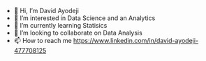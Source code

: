 - 👋 Hi, I’m David Ayodeji
- 👀 I’m interested in Data Science and an Analytics
- 🌱 I’m currently learning Statisics 
- 💞️ I’m looking to collaborate on Data Analysis 
- 📫 How to reach me https://www.linkedin.com/in/david-ayodeji-477708125

<!---
Dtrumps1234/Dtrumps1234 is a ✨ special ✨ repository because its `README.md` (this file) appears on your GitHub profile.
You can click the Preview link to take a look at your changes.
--->

